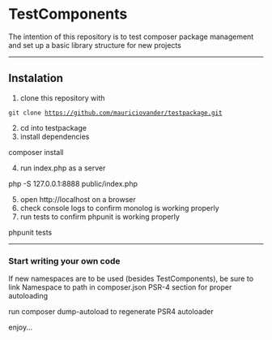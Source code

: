 # TestComponents #

The intention of this repository is to 
test composer package management and 
set up a basic library structure for 
new projects

--- 

## Instalation ##

1. clone this repository with 

  <code>git clone https://github.com/mauriciovander/testpackage.git</code>

2. cd into testpackage
3. install dependencies

  composer install
  
4. run index.php as a server

  php -S 127.0.0.1:8888 public/index.php
  
5. open http://localhost on a browser
6. check console logs to confirm monolog is working properly
7. run tests to confirm phpunit is working properly

 phpunit tests

---

### Start writing your own code ###

If new namespaces are to be used (besides TestComponents),
be sure to link Namespace to path in composer.json PSR-4 
section for proper autoloading

run composer dump-autoload to regenerate PSR4 autoloader

enjoy...
